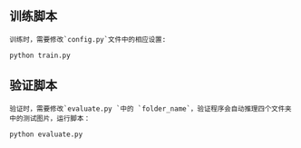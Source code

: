 ## 训练脚本

    训练时，需要修改`config.py`文件中的相应设置:

```
python train.py
```


## 验证脚本

    验证时，需要修改`evaluate.py `中的 `folder_name`，验证程序会自动推理四个文件夹中的测试图片，运行脚本：

```
python evaluate.py
```
